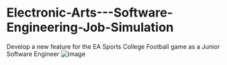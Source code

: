 # Electronic-Arts---Software-Engineering-Job-Simulation
Develop a new feature for the EA Sports College Football game as a Junior Software Engineer
![image](https://github.com/user-attachments/assets/a659402b-ddf0-4c1f-a6a0-cb7c034b2b78)
